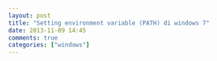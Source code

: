 ```yaml
---
layout: post
title: "Setting environment variable (PATH) di windows 7"
date: 2013-11-09 14:45
comments: true
categories: ["windows"] 
---
```


